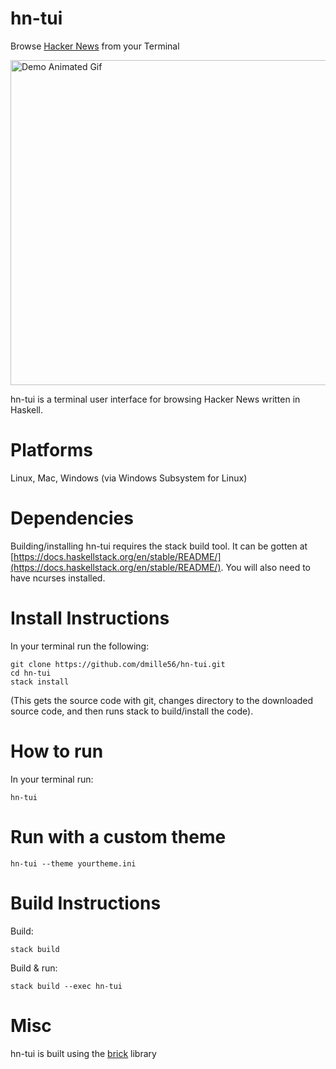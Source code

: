 # hn-tui
Browse [Hacker News](https://news.ycombinator.com) from your Terminal

<img src="https://i.imgur.com/oHcUTzv.gif" alt="Demo Animated Gif" width="958" height="520"/>

hn-tui is a terminal user interface for browsing Hacker News written in Haskell.

# Platforms
Linux, Mac, Windows (via Windows Subsystem for Linux)

# Dependencies
Building/installing hn-tui requires the stack build tool.  It can be gotten at [https://docs.haskellstack.org/en/stable/README/](https://docs.haskellstack.org/en/stable/README/).  You will also need to have ncurses installed.

# Install Instructions
In your terminal run the following:
``` shell
git clone https://github.com/dmille56/hn-tui.git
cd hn-tui
stack install
```

(This gets the source code with git, changes directory to the downloaded source code, and then runs stack to build/install the code).

# How to run
In your terminal run:
``` shell
hn-tui
```

# Run with a custom theme
``` shell
hn-tui --theme yourtheme.ini
```

# Build Instructions
Build:
```
stack build
``` 

Build & run:
```
stack build --exec hn-tui
```

# Misc
hn-tui is built using the [brick](https://github.com/jtdaugherty/brick) library
